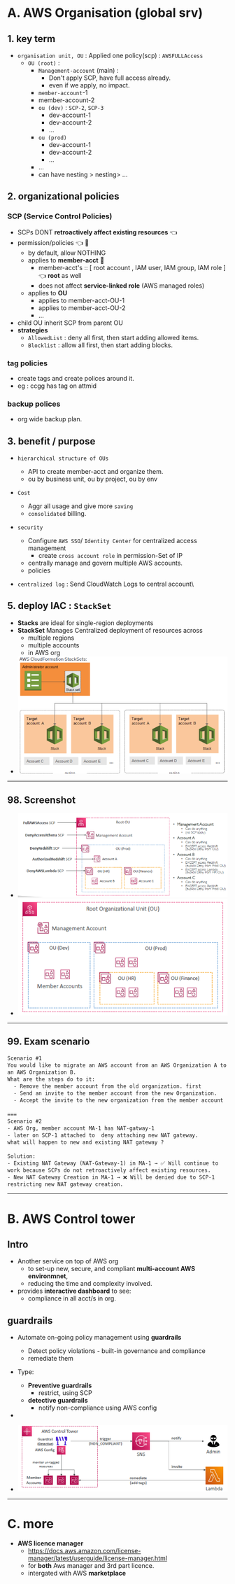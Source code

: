 # A. AWS Organisation (global srv)
## 1. key term
- `organisation unit, OU` : Applied one policy(scp) : `AWSFULLAccess`
  - `OU (root)` :  
      - `Management-account` (main) : 
        - Don't apply SCP, have full access already.
        - even if we apply, no impact.
      - `member-account`-1
      - member-account-2
      - `ou (dev)`  : `SCP-2`, `SCP-3`
        - dev-account-1
        - dev-account-2
        - ...
      - `ou (prod)`
        - dev-account-1
        - dev-account-2
        - ...
      - ...
      - can have nesting > nesting> ...
    
## 2. organizational policies
### SCP (Service Control Policies)
- SCPs DONT **retroactively affect existing resources** :point_left:
- permission/policies :point_left: :dart:  
  - by default, allow NOTHING
  - applies to **member-acct**  :dart:
    - member-acct's :: [ root account , IAM user, IAM group, IAM role ] :point_left: **root** as well
    - does not affect **service-linked role** (AWS managed roles)
  - applies to **OU**
    - applies to member-acct-OU-1
    - applies to member-acct-OU-2
    - ...
- child OU inherit SCP from parent OU
- **strategies**
  - `AllowedList` : deny all first, then start adding allowed items.
  - `Blocklist` : allow all first, then start adding blocks.
  
### tag policies 
- create tags and create polices around it. 
- eg : ccgg has tag on attmid

### backup polices 
- org wide backup plan.

## 3. benefit / purpose
- `hierarchical structure of OUs`
  - API to create member-acct and organize them.
  - ou by business unit, ou by project, ou by env
  
- `Cost`
  - Aggr all usage and give more `saving`
  - `consolidated` billing.
  
- `security`
  - Configure `AWS SSO`/ `Identity Center` for centralized access management
    - create `cross account role` in permission-Set of IP
  - centrally manage and govern multiple AWS accounts.
  - policies
      
- `centralized log` : Send CloudWatch Logs to central account\

## 5. deploy IAC : `StackSet`
- **Stacks** are ideal for single-region deployments
- **StackSet** Manages Centralized deployment of resources across 
  - multiple regions 
  - multiple accounts 
  - in AWS org
- ![img.png](../99_img/practice-test-01/stackset.png)

---
## 98. Screenshot
- ![img_1.png](../99_img/security/org/img_1.png)
- ![img.png](../99_img/security/org/img.png)

---
## 99. Exam scenario
```text
Scenario #1
You would like to migrate an AWS account from an AWS Organization A to an AWS Organization B. 
What are the steps do to it:
  - Remove the member account from the old organization. first
  - Send an invite to the member account from the new Organization. 
  - Accept the invite to the new organization from the member account

===  
Scenario #2
- AWS Org, member account MA-1 has NAT-gatway-1
- later on SCP-1 attached to  deny attaching new NAT gateway.
what will happen to new and existing NAT gateway ?

Solution:
- Existing NAT Gateway (NAT-Gateway-1) in MA-1 → ✅ Will continue to work because SCPs do not retroactively affect existing resources.
- New NAT Gateway Creation in MA-1 → ❌ Will be denied due to SCP-1 restricting new NAT gateway creation.
```

---
# B. AWS Control tower
## Intro
- Another service on top of AWS org 
  - to set-up new, secure, and compliant **multi-account AWS environmnet**, 
  - reducing the time and complexity involved.
- provides **interactive dashboard** to see:
  - compliance in all acct/s in org.

## guardrails
- Automate on-going policy management using **guardrails**
  - Detect policy violations - built-in governance and compliance 
  - remediate them

- Type:
  - **Preventive guardrails**  
    - restrict, using SCP
  - **detective guardrails**  
    - notify non-compliance using AWS config 
- 
- ![img_10.png](../99_img/security/org-2/img_10.png)
---
# C. more
- **AWS licence manager**
  - https://docs.aws.amazon.com/license-manager/latest/userguide/license-manager.html
  - for **both** Aws manager and 3rd part licence.
  - intergated with AWS **marketplace**
